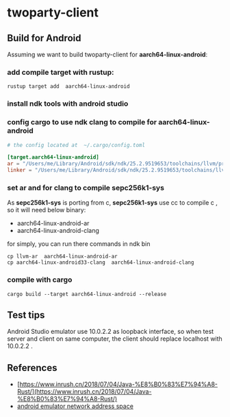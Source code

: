 # twoparty-client

## Build for Android

Assuming we want to build twoparty-client for **aarch64-linux-android**:

### add compile target with rustup:

```shell
rustup target add  aarch64-linux-android
```

### install ndk tools with android studio

### config cargo to use ndk clang to compile for **aarch64-linux-android**

```toml
# the config located at  ~/.cargo/config.toml

[target.aarch64-linux-android]
ar = "/Users/me/Library/Android/sdk/ndk/25.2.9519653/toolchains/llvm/prebuilt/darwin-x86_64/bin/llvm-ar"
linker = "/Users/me/Library/Android/sdk/ndk/25.2.9519653/toolchains/llvm/prebuilt/darwin-x86_64/bin/aarch64-linux-android33-clang"
```

### set ar and for clang to compile sepc256k1-sys

As **sepc256k1-sys** is porting from c, **sepc256k1-sys** use cc to compile c , so it will need below binary:

* aarch64-linux-android-ar
* aarch64-linux-android-clang

for simply, you can run there commands in ndk bin

```shell
cp llvm-ar  aarch64-linux-android-ar
cp aarch64-linux-android33-clang  aarch64-linux-android-clang
```

### compile with cargo

```shell
cargo build --target aarch64-linux-android --release
```

## Test tips

Android Studio emulator use 10.0.2.2 as loopback interface, so when test server and client on same computer, the client
should replace localhost with 10.0.2.2 .

## References

* [https://www.inrush.cn/2018/07/04/Java-%E8%B0%83%E7%94%A8-Rust/](https://www.inrush.cn/2018/07/04/Java-%E8%B0%83%E7%94%A8-Rust/)
* [android emulator network address space](https://developer.android.com/studio/run/emulator-networking)